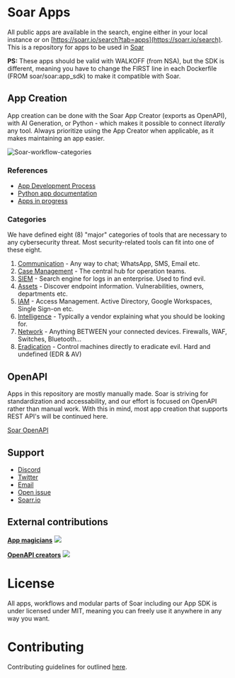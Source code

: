 # Soar Apps
All public apps are available in the search, engine either in your local instance or on [https://soarr.io/search?tab=apps](https://soarr.io/search). This is a repository for apps to be used in [Soar](https://github.com/Shashankgupta200/Soar/tree/main/soar)

**PS:** These apps should be valid with WALKOFF (from NSA), but the SDK is different, meaning you have to change the FIRST line in each Dockerfile (FROM soar/soar:app_sdk) to make it compatible with Soar.

## App Creation 
App creation can be done with the Soar App Creator (exports as OpenAPI), with AI Generation, or Python - which makes it possible to connect _literally_ any tool. Always prioritize using the App Creator when applicable, as it makes maintaining an app easier. 

![Soar-workflow-categories](https://github.com/Shashankgupta200/Soar/tree/main/soar-workflows/blob/master/images/categories_circle_dark.png)

### References 
* [App Development Process](https://github.com/Shashankgupta200/Soar/tree/main/soar-docs/blob/master/handbook/engineering/app_development.md)
* [Python app documentation](https://soarr.io/docs/app_creation)
* [Apps in progress](https://github.com/Shashankgupta200/Soar/tree/main/soar-apps/projects/1)

### Categories 
We have defined eight (8) "major" categories of tools that are necessary to any cybersecurity threat. Most security-related tools can fit into one of these eight.
1. [Communication](https://github.com/Shashankgupta200/Soar/tree/main/soar-apps/issues/26) 		- Any way to chat; WhatsApp, SMS, Email etc. 
2. [Case Management](https://github.com/Shashankgupta200/Soar/tree/main/soar-apps/issues/22)	- The central hub for operation teams.
3. [SIEM](https://github.com/Shashankgupta200/Soar/tree/main/soar-apps/issues/21)							- Search engine for logs in an enterprise. Used to find evil.
4. [Assets](https://github.com/Shashankgupta200/Soar/tree/main/soar-apps/issues/25) 					- Discover endpoint information. Vulnerabilities, owners, departments etc.
5. [IAM](https://github.com/Shashankgupta200/Soar/tree/main/soar-apps/issues/86)  						- Access Management. Active Directory, Google Workspaces, Single Sign-on etc.
6. [Intelligence](https://github.com/Shashankgupta200/Soar/tree/main/soar-apps/issues/24) 		- Typically a vendor explaining what you should be looking for.
7. [Network](https://github.com/Shashankgupta200/Soar/tree/main/soar-apps/issues/27)					- Anything BETWEEN your connected devices. Firewalls, WAF, Switches, Bluetooth...
8. [Eradication](https://github.com/Shashankgupta200/Soar/tree/main/soar-apps/issues/23) 			- Control machines directly to eradicate evil. Hard and undefined (EDR & AV)

## OpenAPI
Apps in this repository are mostly manually made. Soar is striving for standardization and accessability, and our effort is focused on OpenAPI rather than manual work. With this in mind, most app creation that supports REST API's will be continued here.

[Soar OpenAPI](https://github.com/frikky/security-openapis)

## Support
* [Discord](https://discord.gg/B2CBzUm)
* [Twitter](https://twitter.com/soario)
* [Email](mailto:support@soarr.io)
* [Open issue](https://github.com/Shashankgupta200/Soar/tree/main/soar/issues/new)
* [Soarr.io](https://soarr.io/contact)

## External contributions
[**App magicians**](https://github.com/Shashankgupta200/Soar/tree/main/soar-apps)
<a href="https://github.com/Shashankgupta200/Soar/tree/main/soar-apps/graphs/contributors">
  <img src="https://contrib.rocks/image?repo=soar/soar-apps" />
</a>

[**OpenAPI creators**](https://github.com/frikky/security-openapis)
<a href="https://github.com/Shashankgupta200/Soar/tree/main/soar-apps/graphs/contributors">
  <img src="https://contrib.rocks/image?repo=frikky/security-openapis" />
</a>

# License
All apps, workflows and modular parts of Soar including our App SDK is under licensed under MIT, meaning you can freely use it anywhere in any way you want.

# Contributing
Contributing guidelines for outlined [here](https://github.com/Shashankgupta200/Soar/tree/main/soar/blob/master/.github/CONTRIBUTING.md).
